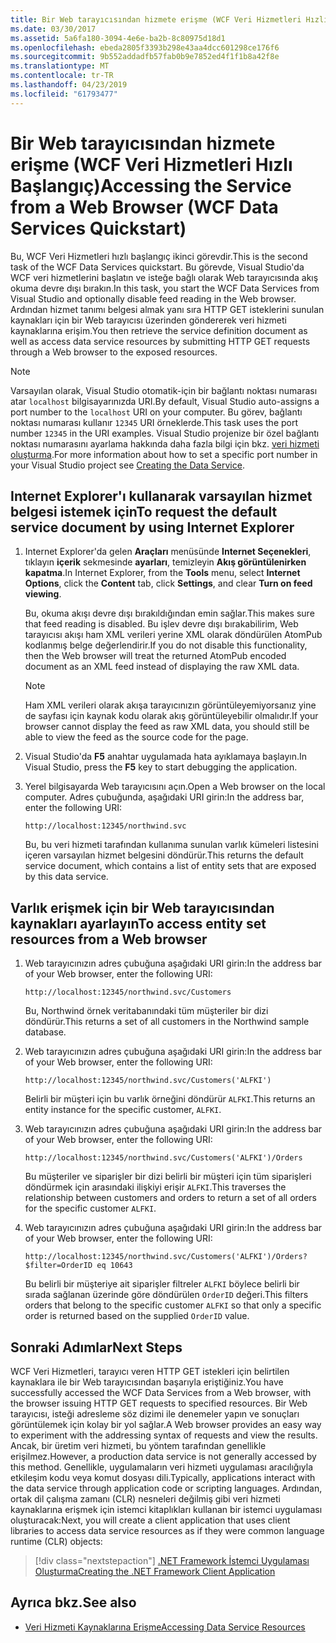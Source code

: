 ```yaml
---
title: Bir Web tarayıcısından hizmete erişme (WCF Veri Hizmetleri Hızlı Başlangıç)
ms.date: 03/30/2017
ms.assetid: 5a6fa180-3094-4e6e-ba2b-8c80975d18d1
ms.openlocfilehash: ebeda2805f3393b298e43aa4dcc601298ce176f6
ms.sourcegitcommit: 9b552addadfb57fab0b9e7852ed4f1f1b8a42f8e
ms.translationtype: MT
ms.contentlocale: tr-TR
ms.lasthandoff: 04/23/2019
ms.locfileid: "61793477"
---
```

# <a name="accessing-the-service-from-a-web-browser-wcf-data-services-quickstart"></a><span data-ttu-id="85205-102">Bir Web tarayıcısından hizmete erişme (WCF Veri Hizmetleri Hızlı Başlangıç)</span><span class="sxs-lookup"><span data-stu-id="85205-102">Accessing the Service from a Web Browser (WCF Data Services Quickstart)</span></span>

<span data-ttu-id="85205-103">Bu, WCF Veri Hizmetleri hızlı başlangıç ikinci görevdir.</span><span class="sxs-lookup"><span data-stu-id="85205-103">This is the second task of the WCF Data Services quickstart.</span></span> <span data-ttu-id="85205-104">Bu görevde, Visual Studio'da WCF veri hizmetlerini başlatın ve isteğe bağlı olarak Web tarayıcısında akış okuma devre dışı bırakın.</span><span class="sxs-lookup"><span data-stu-id="85205-104">In this task, you start the WCF Data Services from Visual Studio and optionally disable feed reading in the Web browser.</span></span> <span data-ttu-id="85205-105">Ardından hizmet tanımı belgesi almak yanı sıra HTTP GET isteklerini sunulan kaynakları için bir Web tarayıcısı üzerinden göndererek veri hizmeti kaynaklarına erişim.</span><span class="sxs-lookup"><span data-stu-id="85205-105">You then retrieve the service definition document as well as access data service resources by submitting HTTP GET requests through a Web browser to the exposed resources.</span></span>

> [!NOTE]
> <span data-ttu-id="85205-106">Varsayılan olarak, Visual Studio otomatik-için bir bağlantı noktası numarası atar `localhost` bilgisayarınızda URI.</span><span class="sxs-lookup"><span data-stu-id="85205-106">By default, Visual Studio auto-assigns a port number to the `localhost` URI on your computer.</span></span> <span data-ttu-id="85205-107">Bu görev, bağlantı noktası numarası kullanır `12345` URI örneklerde.</span><span class="sxs-lookup"><span data-stu-id="85205-107">This task uses the port number `12345` in the URI examples.</span></span> <span data-ttu-id="85205-108">Visual Studio projenize bir özel bağlantı noktası numarasını ayarlama hakkında daha fazla bilgi için bkz. [veri hizmeti oluşturma](../../../../docs/framework/data/wcf/creating-the-data-service.md).</span><span class="sxs-lookup"><span data-stu-id="85205-108">For more information about how to set a specific port number in your Visual Studio project see [Creating the Data Service](../../../../docs/framework/data/wcf/creating-the-data-service.md).</span></span>

## <a name="to-request-the-default-service-document-by-using-internet-explorer"></a><span data-ttu-id="85205-109">Internet Explorer'ı kullanarak varsayılan hizmet belgesi istemek için</span><span class="sxs-lookup"><span data-stu-id="85205-109">To request the default service document by using Internet Explorer</span></span>

1. <span data-ttu-id="85205-110">Internet Explorer'da gelen **Araçları** menüsünde **Internet Seçenekleri**, tıklayın **içerik** sekmesinde **ayarları**, temizleyin **Akış görüntülenirken kapatma**.</span><span class="sxs-lookup"><span data-stu-id="85205-110">In Internet Explorer, from the **Tools** menu, select **Internet Options**, click the **Content** tab, click **Settings**, and clear **Turn on feed viewing**.</span></span>

     <span data-ttu-id="85205-111">Bu, okuma akışı devre dışı bırakıldığından emin sağlar.</span><span class="sxs-lookup"><span data-stu-id="85205-111">This makes sure that feed reading is disabled.</span></span> <span data-ttu-id="85205-112">Bu işlev devre dışı bırakabilirim, Web tarayıcısı akışı ham XML verileri yerine XML olarak döndürülen AtomPub kodlanmış belge değerlendirir.</span><span class="sxs-lookup"><span data-stu-id="85205-112">If you do not disable this functionality, then the Web browser will treat the returned AtomPub encoded document as an XML feed instead of displaying the raw XML data.</span></span>

    > [!NOTE]
    > <span data-ttu-id="85205-113">Ham XML verileri olarak akışa tarayıcınızın görüntüleyemiyorsanız yine de sayfası için kaynak kodu olarak akış görüntüleyebilir olmalıdır.</span><span class="sxs-lookup"><span data-stu-id="85205-113">If your browser cannot display the feed as raw XML data, you should still be able to view the feed as the source code for the page.</span></span>

2. <span data-ttu-id="85205-114">Visual Studio'da **F5** anahtar uygulamada hata ayıklamaya başlayın.</span><span class="sxs-lookup"><span data-stu-id="85205-114">In Visual Studio, press the **F5** key to start debugging the application.</span></span>

3. <span data-ttu-id="85205-115">Yerel bilgisayarda Web tarayıcısını açın.</span><span class="sxs-lookup"><span data-stu-id="85205-115">Open a Web browser on the local computer.</span></span> <span data-ttu-id="85205-116">Adres çubuğunda, aşağıdaki URI girin:</span><span class="sxs-lookup"><span data-stu-id="85205-116">In the address bar, enter the following URI:</span></span>

    ```
    http://localhost:12345/northwind.svc
    ```

     <span data-ttu-id="85205-117">Bu, bu veri hizmeti tarafından kullanıma sunulan varlık kümeleri listesini içeren varsayılan hizmet belgesini döndürür.</span><span class="sxs-lookup"><span data-stu-id="85205-117">This returns the default service document, which contains a list of entity sets that are exposed by this data service.</span></span>

## <a name="to-access-entity-set-resources-from-a-web-browser"></a><span data-ttu-id="85205-118">Varlık erişmek için bir Web tarayıcısından kaynakları ayarlayın</span><span class="sxs-lookup"><span data-stu-id="85205-118">To access entity set resources from a Web browser</span></span>

1. <span data-ttu-id="85205-119">Web tarayıcınızın adres çubuğuna aşağıdaki URI girin:</span><span class="sxs-lookup"><span data-stu-id="85205-119">In the address bar of your Web browser, enter the following URI:</span></span>

    ```
    http://localhost:12345/northwind.svc/Customers
    ```

     <span data-ttu-id="85205-120">Bu, Northwind örnek veritabanındaki tüm müşteriler bir dizi döndürür.</span><span class="sxs-lookup"><span data-stu-id="85205-120">This returns a set of all customers in the Northwind sample database.</span></span>

2. <span data-ttu-id="85205-121">Web tarayıcınızın adres çubuğuna aşağıdaki URI girin:</span><span class="sxs-lookup"><span data-stu-id="85205-121">In the address bar of your Web browser, enter the following URI:</span></span>

    ```
    http://localhost:12345/northwind.svc/Customers('ALFKI')
    ```

     <span data-ttu-id="85205-122">Belirli bir müşteri için bu varlık örneğini döndürür `ALFKI`.</span><span class="sxs-lookup"><span data-stu-id="85205-122">This returns an entity instance for the specific customer, `ALFKI`.</span></span>

3. <span data-ttu-id="85205-123">Web tarayıcınızın adres çubuğuna aşağıdaki URI girin:</span><span class="sxs-lookup"><span data-stu-id="85205-123">In the address bar of your Web browser, enter the following URI:</span></span>

    ```
    http://localhost:12345/northwind.svc/Customers('ALFKI')/Orders
    ```

     <span data-ttu-id="85205-124">Bu müşteriler ve siparişler bir dizi belirli bir müşteri için tüm siparişleri döndürmek için arasındaki ilişkiyi erişir `ALFKI`.</span><span class="sxs-lookup"><span data-stu-id="85205-124">This traverses the relationship between customers and orders to return a set of all orders for the specific customer `ALFKI`.</span></span>

4. <span data-ttu-id="85205-125">Web tarayıcınızın adres çubuğuna aşağıdaki URI girin:</span><span class="sxs-lookup"><span data-stu-id="85205-125">In the address bar of your Web browser, enter the following URI:</span></span>

    ```
    http://localhost:12345/northwind.svc/Customers('ALFKI')/Orders?$filter=OrderID eq 10643
    ```

     <span data-ttu-id="85205-126">Bu belirli bir müşteriye ait siparişler filtreler `ALFKI` böylece belirli bir sırada sağlanan üzerinde göre döndürülen `OrderID` değeri.</span><span class="sxs-lookup"><span data-stu-id="85205-126">This filters orders that belong to the specific customer `ALFKI` so that only a specific order is returned based on the supplied `OrderID` value.</span></span>

## <a name="next-steps"></a><span data-ttu-id="85205-127">Sonraki Adımlar</span><span class="sxs-lookup"><span data-stu-id="85205-127">Next Steps</span></span>

<span data-ttu-id="85205-128">WCF Veri Hizmetleri, tarayıcı veren HTTP GET istekleri için belirtilen kaynaklara ile bir Web tarayıcısından başarıyla eriştiğiniz.</span><span class="sxs-lookup"><span data-stu-id="85205-128">You have successfully accessed the WCF Data Services from a Web browser, with the browser issuing HTTP GET requests to specified resources.</span></span> <span data-ttu-id="85205-129">Bir Web tarayıcısı, isteği adresleme söz dizimi ile denemeler yapın ve sonuçları görüntülemek için kolay bir yol sağlar.</span><span class="sxs-lookup"><span data-stu-id="85205-129">A Web browser provides an easy way to experiment with the addressing syntax of requests and view the results.</span></span> <span data-ttu-id="85205-130">Ancak, bir üretim veri hizmeti, bu yöntem tarafından genellikle erişilmez.</span><span class="sxs-lookup"><span data-stu-id="85205-130">However, a production data service is not generally accessed by this method.</span></span> <span data-ttu-id="85205-131">Genellikle, uygulamaların veri hizmeti uygulaması aracılığıyla etkileşim kodu veya komut dosyası dili.</span><span class="sxs-lookup"><span data-stu-id="85205-131">Typically, applications interact with the data service through application code or scripting languages.</span></span> <span data-ttu-id="85205-132">Ardından, ortak dil çalışma zamanı (CLR) nesneleri değilmiş gibi veri hizmeti kaynaklarına erişmek için istemci kitaplıkları kullanan bir istemci uygulaması oluşturacak:</span><span class="sxs-lookup"><span data-stu-id="85205-132">Next, you will create a client application that uses client libraries to access data service resources as if they were common language runtime (CLR) objects:</span></span>

> [!div class="nextstepaction"]
> [<span data-ttu-id="85205-133">.NET Framework İstemci Uygulaması Oluşturma</span><span class="sxs-lookup"><span data-stu-id="85205-133">Creating the .NET Framework Client Application</span></span>](../../../../docs/framework/data/wcf/creating-the-dotnet-client-application-wcf-data-services-quickstart.md)

## <a name="see-also"></a><span data-ttu-id="85205-134">Ayrıca bkz.</span><span class="sxs-lookup"><span data-stu-id="85205-134">See also</span></span>

- [<span data-ttu-id="85205-135">Veri Hizmeti Kaynaklarına Erişme</span><span class="sxs-lookup"><span data-stu-id="85205-135">Accessing Data Service Resources</span></span>](../../../../docs/framework/data/wcf/accessing-data-service-resources-wcf-data-services.md)
